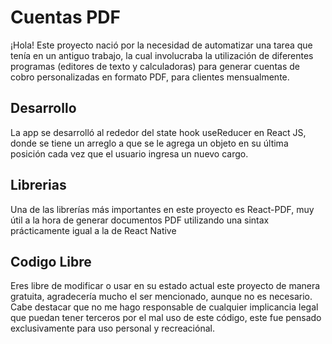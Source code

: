 # Cuentas PDF
¡Hola! Este proyecto nació por la necesidad de automatizar una tarea que tenía en un antiguo trabajo, la cual involucraba la utilización de diferentes programas (editores de texto y calculadoras) para generar cuentas de cobro personalizadas en formato PDF, para clientes mensualmente.  
## Desarrollo
La app se desarrolló al rededor del state hook useReducer en React JS, donde se tiene un arreglo a que se le agrega un objeto en su última posición cada vez que el usuario ingresa un nuevo cargo.
## Librerias
Una de las librerías más importantes en este proyecto es React-PDF, muy útil a la hora de generar documentos PDF utilizando una sintax prácticamente igual a la de React Native
## Codigo Libre
Eres libre de modificar o usar en su estado actual este proyecto de manera gratuita, agradecería mucho el ser mencionado, aunque no es necesario. Cabe destacar que no me hago responsable de cualquier implicancia legal que puedan tener terceros por el mal uso de este código, este fue pensado exclusivamente para uso personal y recreaciónal.  

